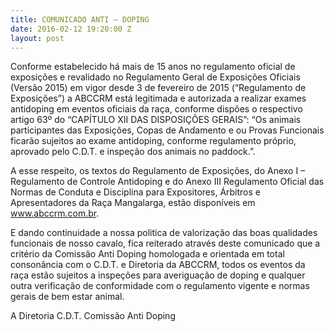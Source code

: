 ```yaml
---
title: COMUNICADO ANTI – DOPING
date: 2016-02-12 19:20:00 Z
layout: post
---
```


Conforme estabelecido há mais de 15 anos no regulamento oficial de exposições e revalidado no Regulamento Geral de Exposições Oficiais (Versão 2015) em vigor desde 3 de fevereiro de 2015 (“Regulamento de Exposições”) a ABCCRM está legitimada e autorizada a realizar exames antidoping em eventos oficiais da raça, conforme dispões o respectivo artigo 63º do “CAPÍTULO XII DAS DISPOSIÇÕES GERAIS”: “Os animais participantes das Exposições, Copas de Andamento e ou Provas Funcionais ficarão sujeitos ao exame antidoping, conforme regulamento próprio, aprovado pelo C.D.T. e inspeção dos animais no paddock.”.

<!-- more -->

A esse respeito, os textos do Regulamento de Exposições, do Anexo I – Regulamento de Controle Antidoping e do Anexo III Regulamento Oficial das Normas de Conduta e Disciplina para Expositores, Árbitros e Apresentadores da Raça Mangalarga, estão disponíveis em www.abccrm.com.br.

E dando continuidade a nossa politica de valorização das boas qualidades funcionais de nosso cavalo, fica reiterado através deste comunicado que a critério da Comissão Anti Doping homologada e orientada em total consonância com o C.D.T. e Diretoria da ABCCRM, todos os eventos da raça estão sujeitos a inspeções para averiguação de doping e qualquer outra verificação de conformidade com o regulamento vigente e normas gerais de bem estar animal.

A Diretoria
C.D.T.
Comissão Anti Doping
